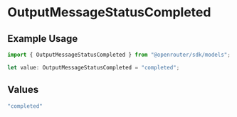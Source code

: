 # OutputMessageStatusCompleted

## Example Usage

```typescript
import { OutputMessageStatusCompleted } from "@openrouter/sdk/models";

let value: OutputMessageStatusCompleted = "completed";
```

## Values

```typescript
"completed"
```
